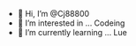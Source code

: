 - 👋 Hi, I’m @Cj88800
- 👀 I’m interested in ... Codeing 
- 🌱 I’m currently learning ... Lue 


<!---
Cj88800/Cj88800 is a ✨ special ✨ repository because its `README.md` (this file) appears on your GitHub profile.
You can click the Preview link to take a look at your changes.
--->
